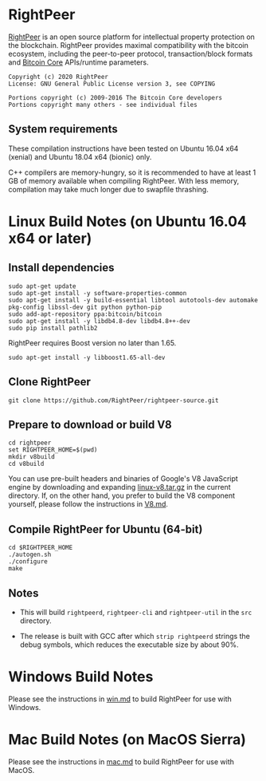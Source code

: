 RightPeer
==========

[RightPeer](http://www.rightpeer.com/) is an open source platform for intellectual property protection on the blockchain. RightPeer provides maximal compatibility with the bitcoin ecosystem, including the peer-to-peer protocol, transaction/block formats and [Bitcoin Core](https://bitcoin.org/en/bitcoin-core/) APIs/runtime parameters.

    Copyright (c) 2020 RightPeer
    License: GNU General Public License version 3, see COPYING

    Portions copyright (c) 2009-2016 The Bitcoin Core developers
    Portions copyright many others - see individual files

System requirements
-------------------

These compilation instructions have been tested on Ubuntu 16.04 x64 (xenial) and Ubuntu 18.04 x64 (bionic) only.

C++ compilers are memory-hungry, so it is recommended to have at least 1 GB of memory available when compiling RightPeer. With less memory, compilation may take much longer due to swapfile thrashing.


Linux Build Notes (on Ubuntu 16.04 x64 or later)
=================

Install dependencies
--------------------

    sudo apt-get update
    sudo apt-get install -y software-properties-common
    sudo apt-get install -y build-essential libtool autotools-dev automake pkg-config libssl-dev git python python-pip
    sudo add-apt-repository ppa:bitcoin/bitcoin
    sudo apt-get install -y libdb4.8-dev libdb4.8++-dev
    sudo pip install pathlib2

RightPeer requires Boost version no later than 1.65.

    sudo apt-get install -y libboost1.65-all-dev

Clone RightPeer
----------------

    git clone https://github.com/RightPeer/rightpeer-source.git

Prepare to download or build V8
-------------------

    cd rightpeer
    set RIGHTPEER_HOME=$(pwd)
    mkdir v8build
    cd v8build
    
You can use pre-built headers and binaries of Google's V8 JavaScript engine by downloading and expanding [linux-v8.tar.gz](https://github.com/RightPeer/rightpeer-binaries/raw/master/linux-v8.tar.gz) in the current directory. If, on the other hand, you prefer to build the V8 component yourself, please follow the instructions in [V8.md](/V8.md/).

Compile RightPeer for Ubuntu (64-bit)
-----------------------------

    cd $RIGHTPEER_HOME
    ./autogen.sh
    ./configure
    make

Notes
-----

* This will build `rightpeerd`, `rightpeer-cli` and `rightpeer-util` in the `src` directory.

* The release is built with GCC after which `strip rightpeerd` strings the debug symbols, which reduces the executable size by about 90%.


Windows Build Notes
=====================

Please see the instructions in [win.md](/win.md/) to build RightPeer for use with Windows.


Mac Build Notes (on MacOS Sierra)
================

Please see the instructions in [mac.md](/mac.md/) to build RightPeer for use with MacOS.
